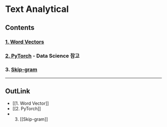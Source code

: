 # Text Analytical

## Contents

### [1. Word Vectors](https://github.com/DOforTU/note-cs/blob/dohyeon/text%20analytical/1.%20Word%20Vector.md)
### [2. PyTorch](https://github.com/DOforTU/note-cs/blob/dohyeon/data%20science/2.%20PyTorch.md) - Data Science 참고

### 3. [Skip-gram](https://github.com/DOforTU/note-cs/blob/dohyeon/text%20analytical/1.%20Word%20Vector/Skip-gram.md)

---
## OutLink

- [[1. Word Vector]]
- [[2. PyTorch]]
- 3. [[Skip-gram]]